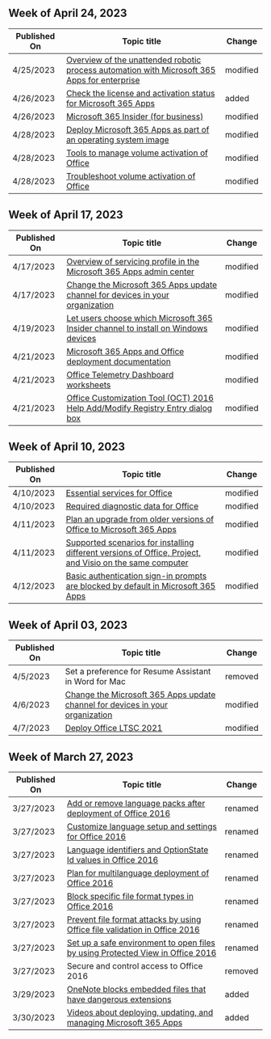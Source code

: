 <!-- This file is generated automatically each week. Changes made to this file will be overwritten.-->



## Week of April 24, 2023


| Published On |Topic title | Change |
|------|------------|--------|
| 4/25/2023 | [Overview of the unattended robotic process automation with Microsoft 365 Apps for enterprise](/DeployOffice/overview-unattended) | modified |
| 4/26/2023 | [Check the license and activation status for Microsoft 365 Apps](/DeployOffice/licensing-activation/vnextdiag) | added |
| 4/26/2023 | [Microsoft 365 Insider (for business)](/DeployOffice/insider/index) | modified |
| 4/28/2023 | [Deploy Microsoft 365 Apps as part of an operating system image](/DeployOffice/deploy-microsoft-365-apps-operating-system-image) | modified |
| 4/28/2023 | [Tools to manage volume activation of Office](/DeployOffice/vlactivation/tools-to-manage-volume-activation-of-office) | modified |
| 4/28/2023 | [Troubleshoot volume activation of Office](/DeployOffice/vlactivation/troubleshoot-volume-activation-of-office) | modified |


## Week of April 17, 2023


| Published On |Topic title | Change |
|------|------------|--------|
| 4/17/2023 | [Overview of servicing profile in the Microsoft 365 Apps admin center](/DeployOffice/admincenter/servicing-profile) | modified |
| 4/17/2023 | [Change the Microsoft 365 Apps update channel for devices in your organization](/DeployOffice/updates/change-update-channels) | modified |
| 4/19/2023 | [Let users choose which Microsoft 365 Insider channel to install on Windows devices](/DeployOffice/insider/deploy/user-choice) | modified |
| 4/21/2023 | [Microsoft 365 Apps and Office deployment documentation](/DeployOffice/index) | modified |
| 4/21/2023 | [Office Telemetry Dashboard worksheets](/DeployOffice/compat/telemetry-dashboard-worksheet-reference) | modified |
| 4/21/2023 | [Office Customization Tool (OCT) 2016 Help Add/Modify Registry Entry dialog box](/DeployOffice/oct/oct-2016-help-add-modify-registry-entry-dialog-box) | modified |


## Week of April 10, 2023


| Published On |Topic title | Change |
|------|------------|--------|
| 4/10/2023 | [Essential services for Office](/DeployOffice/privacy/essential-services) | modified |
| 4/10/2023 | [Required diagnostic data for Office](/DeployOffice/privacy/required-diagnostic-data) | modified |
| 4/11/2023 | [Plan an upgrade from older versions of Office to Microsoft 365 Apps](/DeployOffice/endofsupport/plan-upgrade-older-versions-office) | modified |
| 4/11/2023 | [Supported scenarios for installing different versions of Office, Project, and Visio on the same computer](/DeployOffice/install-different-office-visio-and-project-versions-on-the-same-computer) | modified |
| 4/12/2023 | [Basic authentication sign-in prompts are blocked by default in Microsoft 365 Apps](/DeployOffice/security/basic-authentication-prompts-blocked) | modified |


## Week of April 03, 2023


| Published On |Topic title | Change |
|------|------------|--------|
| 4/5/2023 | Set a preference for Resume Assistant in Word for Mac | removed |
| 4/6/2023 | [Change the Microsoft 365 Apps update channel for devices in your organization](/DeployOffice/updates/change-update-channels) | modified |
| 4/7/2023 | [Deploy Office LTSC 2021](/DeployOffice/ltsc2021/deploy) | modified |


## Week of March 27, 2023


| Published On |Topic title | Change |
|------|------------|--------|
| 3/27/2023 | [Add or remove language packs after deployment of Office 2016](/DeployOffice/office2016/language/add-remove-language-packs) | renamed |
| 3/27/2023 | [Customize language setup and settings for Office 2016](/DeployOffice/office2016/language/customize-language-setup-settings) | renamed |
| 3/27/2023 | [Language identifiers and OptionState Id values in Office 2016](/DeployOffice/office2016/language/language-identifiers-optionstate-id-values) | renamed |
| 3/27/2023 | [Plan for multilanguage deployment of Office 2016](/DeployOffice/office2016/language/plan-multilanguage-deployment) | renamed |
| 3/27/2023 | [Block specific file format types in Office 2016](/DeployOffice/office2016/security/block-specific-file-format-types) | renamed |
| 3/27/2023 | [Prevent file format attacks by using Office file validation in Office 2016](/DeployOffice/office2016/security/prevent-file-format-attacks-using-file-validation) | renamed |
| 3/27/2023 | [Set up a safe environment to open files by using Protected View in Office 2016](/DeployOffice/office2016/security/protected-view) | renamed |
| 3/27/2023 | Secure and control access to Office 2016 | removed |
| 3/29/2023 | [OneNote blocks embedded files that have dangerous extensions](/DeployOffice/security/onenote-extension-block) | added |
| 3/30/2023 | [Videos about deploying, updating, and managing Microsoft 365 Apps](/DeployOffice/videos) | added |
